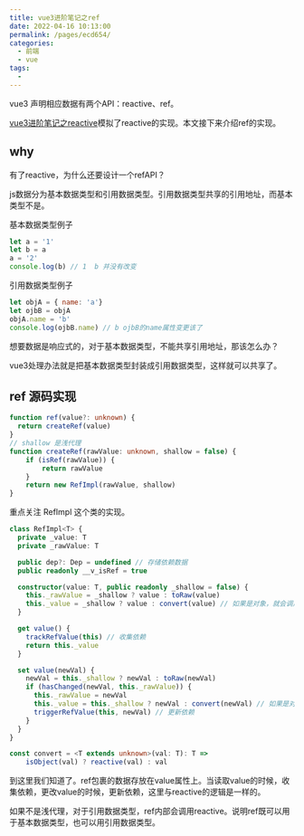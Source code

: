 ```yaml
---
title: vue3进阶笔记之ref
date: 2022-04-16 10:13:00
permalink: /pages/ecd654/
categories:
  - 前端
  - vue
tags:
  - 
---
```


vue3 声明相应数据有两个API：reactive、ref。

[vue3进阶笔记之reactive](12.vue3进阶笔记之reactive.md)模拟了reactive的实现。本文接下来介绍ref的实现。

## why

有了reactive，为什么还要设计一个refAPI？

js数据分为基本数据类型和引用数据类型。引用数据类型共享的引用地址，而基本类型不是。

基本数据类型例子

```js
let a = '1'
let b = a
a = '2'
console.log(b) // 1  b 并没有改变
```

引用数据类型例子

```js
let objA = { name: 'a'}
let ojbB = objA
objA.name = 'b'
console.log(ojbB.name) // b ojbB的name属性变更该了
```
想要数据是响应式的，对于基本数据类型，不能共享引用地址，那该怎么办？

vue3处理办法就是把基本数据类型封装成引用数据类型，这样就可以共享了。

## ref 源码实现

```ts
function ref(value?: unknown) {
  return createRef(value)
}
// shallow 是浅代理
function createRef(rawValue: unknown, shallow = false) {
    if (isRef(rawValue)) {
        return rawValue
    }
    return new RefImpl(rawValue, shallow)
}
```
重点关注 RefImpl 这个类的实现。

```ts
class RefImpl<T> {
  private _value: T
  private _rawValue: T

  public dep?: Dep = undefined // 存储依赖数据
  public readonly __v_isRef = true

  constructor(value: T, public readonly _shallow = false) {
    this._rawValue = _shallow ? value : toRaw(value)
    this._value = _shallow ? value : convert(value) // 如果是对象，就会调用reactive 实现查看下面
  }

  get value() {
    trackRefValue(this) // 收集依赖
    return this._value
  }

  set value(newVal) {
    newVal = this._shallow ? newVal : toRaw(newVal)
    if (hasChanged(newVal, this._rawValue)) {
      this._rawValue = newVal
      this._value = this._shallow ? newVal : convert(newVal) // 如果是对象，就会调用reactive 实现查看下面
      triggerRefValue(this, newVal) // 更新依赖
    }
  }
}

const convert = <T extends unknown>(val: T): T =>
    isObject(val) ? reactive(val) : val
```
到这里我们知道了。ref包裹的数据存放在value属性上。当读取value的时候，收集依赖，更改value的时候，更新依赖，这里与reactive的逻辑是一样的。

如果不是浅代理，对于引用数据类型，ref内部会调用reactive。说明ref既可以用于基本数据类型，也可以用引用数据类型。